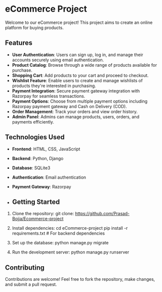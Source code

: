 # eCommerce Project

Welcome to our eCommerce project! This project aims to create an online platform for buying products.

## Features

- **User Authentication**: Users can sign up, log in, and manage their accounts securely using email authentication.
- **Product Catalog**: Browse through a wide range of products available for purchase.
- **Shopping Cart**: Add products to your cart and proceed to checkout.
- **Wishlist Feature**: Enable users to create and manage wishlists of products they're interested in purchasing.
- **Payment Integration**: Secure payment gateway integration with Razorpay for seamless transactions.
- **Payment Options**: Choose from multiple payment options including Razorpay payment gateway and Cash on Delivery (COD).
- **Order Management**: Track your orders and view order history.
- **Admin Panel**: Admins can manage products, users, orders, and payments efficiently.

## Technologies Used

- **Frontend**: HTML, CSS, JavaScript
- **Backend**: Python, Django
- **Database**: SQLite3
- **Authentication**: Email authentication
- **Payment Gateway**: Razorpay

- ## Getting Started

1. Clone the repository:
   git clone: https://github.com/Prasad-Bojja/Ecommerce-project

2. Install dependencies:
   cd eCommerce-project
   pip install -r requirements.txt   # For backend dependencies

3. Set up the database:
   python manage.py migrate

4. Run the development server:
   python manage.py runserver
   
## Contributing

   Contributions are welcome! Feel free to fork the repository, make changes, and submit a pull request.
